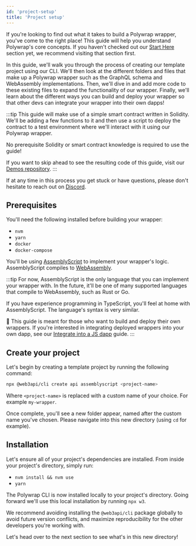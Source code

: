 ```yaml
---
id: 'project-setup'
title: 'Project setup'
---
```


If you're looking to find out what it takes to build a Polywrap wrapper, you've come to the right place! This guide will help you understand Polywrap's core concepts. If you haven't checked out our [Start Here](../../../getting-started/what-is-polywrap) section yet, we recommend visiting that section first.

In this guide, we'll walk you through the process of creating our template project using our CLI. We'll then look at the different folders and files that make up a Polywrap wrapper such as the GraphQL schema and WebAssembly implementations. Then, we'll dive in and add more code to these existing files to expand the functionality of our wrapper. Finally, we'll learn about the different ways you can build and deploy your wrapper so that other devs can integrate your wrapper into their own dapps!

:::tip
This guide will make use of a simple smart contract written in Solidity. We'll be adding a few functions to it and then use a script to deploy the contract to a test environment where we'll interact with it using our Polywrap wrapper.

No prerequisite Solidity or smart contract knowledge is required to use the guide!

If you want to skip ahead to see the resulting code of this guide, visit our [Demos repository](https://github.com/polywrap/demos/tree/main/simple-storage/wrapper-completed).
:::

If at any time in this process you get stuck or have questions, please don't hesitate to reach out on [Discord](https://discord.com/invite/Z5m88a5qWu).

## **Prerequisites**

You'll need the following installed before building your wrapper:

- `nvm`
- `yarn`
- `docker`
- `docker-compose`

You'll be using [AssemblyScript](https://www.assemblyscript.org/) to implement your wrapper's logic. AssemblyScript compiles to [WebAssembly](https://webassembly.org/).

:::tip
For now, AssemblyScript is the only language that you can implement your wrapper with. In the future, it'll be one of many supported languages that compile to WebAssembly, such as Rust or Go.

If you have experience programming in TypeScript, you'll feel at home with AssemblyScript. The language's syntax is very similar.

👋 This guide is meant for those who want to build and deploy their own wrappers. If you're interested in integrating deployed wrappers into your own dapp, see our [Integrate into a JS dapp](../create-js-dapp/install-client) guide.
:::

## **Create your project**

Let's begin by creating a template project by running the following command:

```bash
npx @web3api/cli create api assemblyscript <project-name>
```

Where `<project-name>` is replaced with a custom name of your choice. For example `my-wrapper`.

Once complete, you'll see a new folder appear, named after the custom name you've chosen. Please navigate into this new directory (using `cd` for example).

## **Installation**

Let's ensure all of your project's dependencies are installed. From inside your project's directory, simply run:

- `nvm install && nvm use`
- `yarn`

The Polywrap CLI is now installed locally to your project's directory. Going forward we'll use this local installation by running `npx w3`.

We recommend avoiding installing the `@web3api/cli` package globally to avoid future version conflicts, and maximize reproducibility for the other developers you're working with.

Let's head over to the next section to see what's in this new directory!
